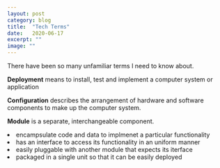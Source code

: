 ```yaml
---
layout: post
category: blog
title:  "Tech Terms"
date:   2020-06-17
excerpt: ""
image: ""
---
```

There have been so many unfamiliar terms I need to know about. 

<strong>Deployment</strong> means to install, test and implement a computer system or application

<strong>Configuration</strong> describes the arrangement of hardware and software components to make up the computer system. 

<strong>Module</strong> is a separate, interchangeable component.
<li>encampsulate code and data to implmenet a particular functionality</li>
<li>has an interface to access its functionality in an uniform manner</li>
<li>easily pluggable with another module that expects its iterface</li>
<li>packaged in a single unit so that it can be easily deployed</li>